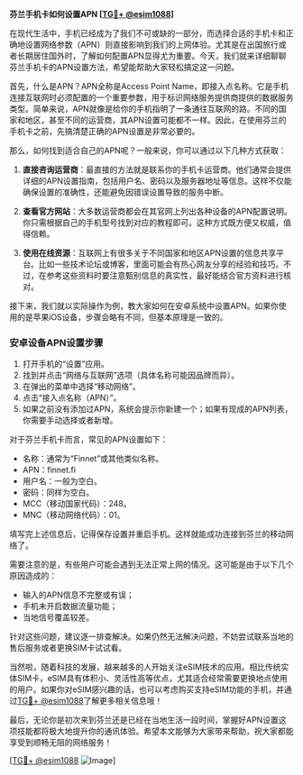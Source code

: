 **芬兰手机卡如何设置APN [[TG💪+ @esim1088](https://t.me/s/esim1088)]**

在现代生活中，手机已经成为了我们不可或缺的一部分，而选择合适的手机卡和正确地设置网络参数（APN）则直接影响到我们的上网体验。尤其是在出国旅行或者长期居住国外时，了解如何配置APN显得尤为重要。今天，我们就来详细聊聊芬兰手机卡的APN设置方法，希望能帮助大家轻松搞定这一问题。

首先，什么是APN？APN全称是Access Point Name，即接入点名称。它是手机连接互联网时必须配置的一个重要参数，用于标识网络服务提供商提供的数据服务类型。简单来说，APN就像是给你的手机指明了一条通往互联网的路。不同的国家和地区，甚至不同的运营商，其APN设置可能都不一样。因此，在使用芬兰的手机卡之前，先搞清楚正确的APN设置是非常必要的。

那么，如何找到适合自己的APN呢？一般来说，你可以通过以下几种方式获取：

1. **直接咨询运营商**：最直接的方法就是联系你的手机卡运营商。他们通常会提供详细的APN设置指南，包括用户名、密码以及服务器地址等信息。这样不仅能确保设置的准确性，还能避免因错误设置导致的服务中断。

2. **查看官方网站**：大多数运营商都会在其官网上列出各种设备的APN配置说明。你只需根据自己的手机型号找到对应的教程即可。这种方式既方便又权威，值得信赖。

3. **使用在线资源**：互联网上有很多关于不同国家和地区APN设置的信息共享平台。比如一些技术论坛或博客，里面可能会有热心网友分享的经验和技巧。不过，在参考这些资料时要注意甄别信息的真实性，最好能结合官方资料进行核对。

接下来，我们就以实际操作为例，教大家如何在安卓系统中设置APN。如果你使用的是苹果iOS设备，步骤会略有不同，但基本原理是一致的。

### 安卓设备APN设置步骤

1. 打开手机的“设置”应用。
2. 找到并点击“网络与互联网”选项（具体名称可能因品牌而异）。
3. 在弹出的菜单中选择“移动网络”。
4. 点击“接入点名称（APN）”。
5. 如果之前没有添加过APN，系统会提示你新建一个；如果有现成的APN列表，你需要手动选择或者新增。

对于芬兰手机卡而言，常见的APN设置如下：
- 名称：通常为“Finnet”或其他类似名称。
- APN：finnet.fi
- 用户名：一般为空白。
- 密码：同样为空白。
- MCC（移动国家代码）：248。
- MNC（移动网络代码）：01。

填写完上述信息后，记得保存设置并重启手机。这样就能成功连接到芬兰的移动网络了。

需要注意的是，有些用户可能会遇到无法正常上网的情况。这可能是由于以下几个原因造成的：
- 输入的APN信息不完整或有误；
- 手机未开启数据流量功能；
- 当地信号覆盖较差。

针对这些问题，建议逐一排查解决。如果仍然无法解决问题，不妨尝试联系当地的售后服务或者更换SIM卡试试看。

当然啦，随着科技的发展，越来越多的人开始关注eSIM技术的应用。相比传统实体SIM卡，eSIM具有体积小、灵活性高等优点，尤其适合经常需要更换地点使用的用户。如果你对eSIM感兴趣的话，也可以考虑购买支持eSIM功能的手机，并通过[TG💪+ @esim1088](https://t.me/s/esim1088)了解更多相关信息哦！

最后，无论你是初次来到芬兰还是已经在当地生活一段时间，掌握好APN设置这项技能都将极大地提升你的通讯体验。希望本文能够为大家带来帮助，祝大家都能享受到顺畅无阻的网络服务！

[[TG💪+ @esim1088](https://t.me/s/esim1088) ![Image](https://i.postimg.cc/4NQfJmqS/Snipaste-2025-05-13-00-14-12.png)]